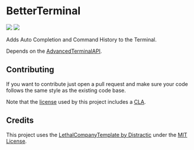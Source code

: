 # BetterTerminal
[![](https://img.shields.io/badge/Computerdores-BetterTerminal-brightgreen
)](https://thunderstore.io/c/lethal-company/p/Computerdores/BetterTerminal/)
<a target="_blank" href="https://intradeus.github.io/http-protocol-redirector?r=ror2mm://v1/install/thunderstore.io/Computerdores/BetterTerminal/1.2.0/">![](https://img.shields.io/badge/Install-v1.2.0-brightgreen)</a>

Adds Auto Completion and Command History to the Terminal.

Depends on the [AdvancedTerminalAPI](https://github.com/Computerdores/AdvancedTerminalAPI).

## Contributing
If you want to contribute just open a pull request and make sure your code follows the same style as the existing code base.

Note that the [license](LICENSE) used by this project includes a [CLA](https://en.wikipedia.org/wiki/Contributor_License_Agreement).

## Credits
This project uses the [LethalCompanyTemplate by Distractic](https://github.com/Distractic/LethalCompanyTemplate) under the [MIT License](https://github.com/Distractic/LethalCompanyTemplate/blob/main/LICENSE).
